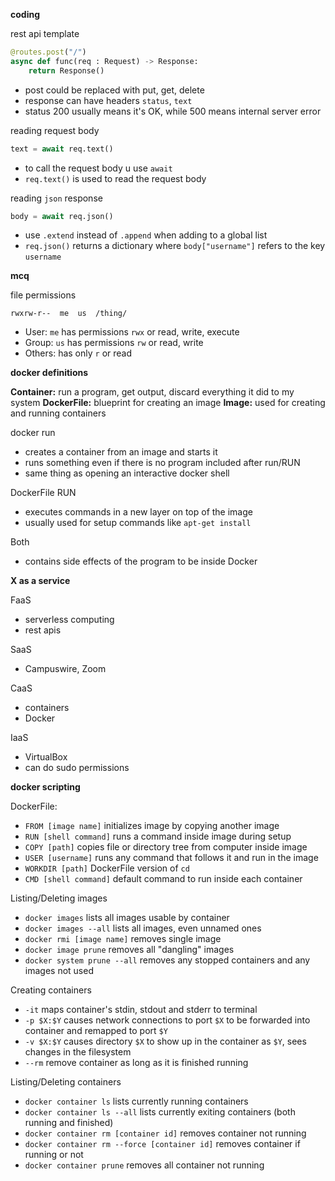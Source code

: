 
**coding**

rest api template
```Python
@routes.post("/") 
async def func(req : Request) -> Response:
	return Response()
```
- post could be replaced with put, get, delete
- response can have headers `status`, `text`
- status 200 usually means it's OK, while 500 means internal server error

reading request body
```Python
text = await req.text()
```
- to call the request body u use `await`
- `req.text()` is used to read the request body

reading `json` response
```Python
body = await req.json()
```
- use `.extend` instead of `.append` when adding to a global list
- `req.json()` returns a dictionary where `body["username"]` refers to the key `username`


**mcq**

file permissions
```
rwxrw-r--  me  us  /thing/
```
- User: `me` has permissions `rwx` or read, write, execute
- Group: `us` has permissions `rw` or read, write
- Others: has only `r` or read

**docker definitions**

**Container:** run a program, get output, discard everything it did to my system
**DockerFile:** blueprint for creating an image
**Image:** used for creating and running containers 

docker run
- creates a container from an image and starts it
- runs something even if there is no program included after run/RUN
- same thing as opening an interactive docker shell

DockerFile RUN
- executes commands in a new layer on top of the image
- usually used for setup commands like `apt-get install`

Both
- contains side effects of the program to be inside Docker

**X as a service**

FaaS
- serverless computing
- rest apis

SaaS
- Campuswire, Zoom

CaaS
- containers
- Docker

IaaS
- VirtualBox
- can do sudo permissions


**docker scripting**

DockerFile:
- `FROM [image name]` initializes image by copying another image
- `RUN [shell command]` runs a command inside image during setup
- `COPY [path]` copies file or directory tree from computer inside image
- `USER [username]` runs any command that follows it and run in the image
- `WORKDIR [path]` DockerFile version of `cd`
- `CMD [shell command]` default command to run inside each container

Listing/Deleting images
- `docker images` lists all images usable by container
- `docker images --all` lists all images, even unnamed ones
- `docker rmi [image name]` removes single image
- `docker image prune` removes all "dangling" images
- `docker system prune --all`  removes any stopped containers and any images not used

Creating containers
- `-it` maps container's stdin, stdout and stderr to terminal
- `-p $X:$Y` causes network connections to port `$X` to be forwarded into container and remapped to port `$Y`
- `-v $X:$Y` causes directory `$X` to show up in the container as `$Y`, sees changes in the filesystem
- `--rm` remove container as long as it is finished running

Listing/Deleting containers
- `docker container ls` lists currently running containers
- `docker container ls --all` lists currently exiting containers (both running and finished)
- `docker container rm [container id]` removes container not running
- `docker container rm --force [container id]` removes container if running or not
- `docker container prune` removes all container not running

